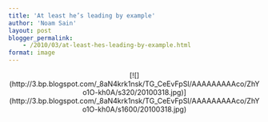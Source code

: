 ```yaml
---
title: 'At least he’s leading by example'
author: 'Noam Sain'
layout: post
blogger_permalink:
    - /2010/03/at-least-hes-leading-by-example.html
format: image
---
```


<div style="clear: both; text-align: center;">[![](http://3.bp.blogspot.com/_8aN4krk1nsk/TG_CeEvFpSI/AAAAAAAAAco/ZhYo1O-kh0A/s320/20100318.jpg)](http://3.bp.blogspot.com/_8aN4krk1nsk/TG_CeEvFpSI/AAAAAAAAAco/ZhYo1O-kh0A/s1600/20100318.jpg)</div>